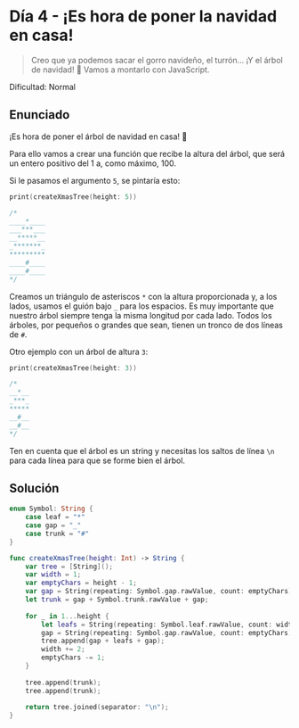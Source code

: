 # Día 4 - ¡Es hora de poner la navidad en casa!

> Creo que ya podemos sacar el gorro navideño, el turrón... ¡Y el árbol de navidad! 🎄 Vamos a montarlo con JavaScript.

Dificultad: Normal

## Enunciado

¡Es hora de poner el árbol de navidad en casa! 🎄

Para ello vamos a crear una función que recibe la altura del árbol, que será un entero positivo del 1 a, como máximo, 100.

Si le pasamos el argumento `5`, se pintaría esto:

```swift
print(createXmasTree(height: 5))

/*
____*____
___***___
__*****__
_*******_
*********
____#____
____#____
*/
```

Creamos un triángulo de asteriscos `*` con la altura proporcionada y, a los lados, usamos el guión bajo `_` para los espacios. Es muy importante que nuestro árbol siempre tenga la misma longitud por cada lado.
Todos los árboles, por pequeños o grandes que sean, tienen un tronco de dos líneas de `#`.

Otro ejemplo con un árbol de altura `3`:

```swift
print(createXmasTree(height: 3))

/*
__*__
_***_
*****
__#__
__#__
*/
```

Ten en cuenta que el árbol es un string y necesitas los saltos de línea `\n` para cada línea para que se forme bien el árbol.

## Solución

```swift
enum Symbol: String {
    case leaf = "*"
    case gap = "_"
    case trunk = "#"
}

func createXmasTree(height: Int) -> String {
    var tree = [String]();
    var width = 1;
    var emptyChars = height - 1;
    var gap = String(repeating: Symbol.gap.rawValue, count: emptyChars);
    let trunk = gap + Symbol.trunk.rawValue + gap;
    
    for _ in 1...height {
        let leafs = String(repeating: Symbol.leaf.rawValue, count: width);
        gap = String(repeating: Symbol.gap.rawValue, count: emptyChars);
        tree.append(gap + leafs + gap);
        width += 2;
        emptyChars -= 1;
    }
    
    tree.append(trunk);
    tree.append(trunk);
    
    return tree.joined(separator: "\n");
}
```
